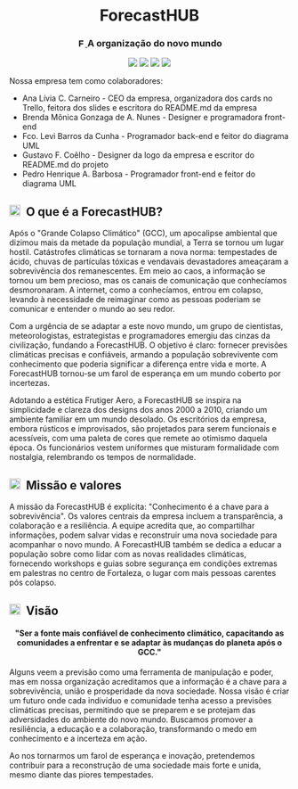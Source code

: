 <h1 align="center"> ForecastHUB </h1>

<h3 align="center">
  </a>
    <a href="https://surrealdb.com#gh-light-mode-only" target="_blank">
        <img src="./img/black/text.svg" height="15" alt="ForecastHUB">
    </a>
    A organização do novo mundo
</h3>

<p align="center">
  <a href = "https://www.canva.com/design/DAGQAQF6HsU/0Xd3Qhb76HGry5KSYC3Yjg/edit?utm_content=DAGQAQF6HsU&utm_campaign=designshare&utm_medium=link2&utm_source=sharebutton"><img src="https://img.shields.io/badge/Canva-%2300C4CC.svg?&style=for-the-badge&logo=Canva&logoColor=white" target="_blank"></a>
  <a href = "mailto:forecasthub.projeto.poo@gmail.com"><img src="https://img.shields.io/badge/Gmail-D14836?style=for-the-badge&logo=gmail&logoColor=white" target="_blank"></a>
  <a href = "https://trello.com/b/T4DYETtp"><img src="https://img.shields.io/badge/Trello-%23026AA7.svg?style=for-the-badge&logo=Trello&logoColor=white" target="_blank"></a>
  <a href = "https://github.com/ForecastHubPOO"><img src="https://img.shields.io/badge/github-%23121011.svg?style=for-the-badge&logo=github&logoColor=white" target="_blank"></a>
</p>


Nossa empresa tem como colaboradores:
- Ana Lívia C. Carneiro - CEO da empresa, organizadora dos cards no Trello, feitora dos slides e escritora do README.md da empresa
- Brenda Mônica Gonzaga de A. Nunes - Designer e programadora front-end
- Fco. Levi Barros da Cunha - Programador back-end e feitor do diagrama UML
- Gustavo F. Coêlho - Designer da logo da empresa e escritor do README.md do projeto
- Pedro Henrique A. Barbosa - Programador front-end e feitor do diagrama UML

<h2><img height="20" src="./img/whatissurreal.svg">&nbsp;&nbsp;O que é a ForecastHUB?</h2>

Após o "Grande Colapso Climático" (GCC), um apocalipse ambiental que dizimou mais da metade da população mundial, a Terra se tornou um lugar hostil. Catástrofes climáticas se tornaram a nova norma: tempestades de ácido, chuvas de partículas tóxicas e vendavais devastadores ameaçaram a sobrevivência dos remanescentes. Em meio ao caos, a informação se tornou um bem precioso, mas os canais de comunicação que conhecíamos desmoronaram. A internet, como a conhecíamos, entrou em colapso, levando à necessidade de reimaginar como as pessoas poderiam se comunicar e entender o mundo ao seu redor. 

Com a urgência de se adaptar a este novo mundo, um grupo de cientistas, meteorologistas, estrategistas e programadores emergiu das cinzas da civilização, fundando a ForecastHUB. O objetivo é claro: fornecer previsões climáticas precisas e confiáveis, armando a população sobrevivente com conhecimento que poderia significar a diferença entre vida e morte. A ForecastHUB tornou-se um farol de esperança em um mundo coberto por incertezas.

Adotando a estética Frutiger Aero, a ForecastHUB se inspira na simplicidade e clareza dos designs dos anos 2000 a 2010, criando um ambiente familiar em um mundo desolado. Os escritórios da empresa, embora rústicos e improvisados, são projetados para serem funcionais e acessíveis, com uma paleta de cores que remete ao otimismo daquela época. Os funcionários vestem uniformes que misturam formalidade com nostalgia, relembrando os tempos de normalidade.

<h2><img height="20" src="./img/whatissurreal.svg">&nbsp;&nbsp;Missão e valores</h2>

A missão da ForecastHUB é explícita: "Conhecimento é a chave para a sobrevivência". Os valores centrais da empresa incluem a transparência, a colaboração e a resiliência. A equipe acredita que, ao compartilhar informações, podem salvar vidas e reconstruir uma nova sociedade para acompanhar o novo mundo. 
A ForecastHUB também se dedica a educar a população sobre como lidar com as novas realidades climáticas, fornecendo workshops e guias sobre segurança em condições extremas em palestras no centro de Fortaleza, o lugar com mais pessoas carentes pós colapso.

<h2><img height="20" src="./img/whatissurreal.svg">&nbsp;&nbsp;Visão</h2>

<h4 align="center">"Ser a fonte mais confiável de conhecimento climático, capacitando as comunidades a enfrentar e se adaptar às mudanças do planeta após o GCC."</h4>

Alguns veem a previsão como uma ferramenta de manipulação e poder, mas em nossa organização acreditamos que a informação é a chave para a sobrevivência, união e prosperidade da nova sociedade. Nossa visão é criar um futuro onde cada indivíduo e comunidade tenha acesso a previsões climáticas precisas, permitindo que se preparem e se protejam das adversidades do ambiente do novo mundo. Buscamos promover a resiliência, a educação e a colaboração, transformando o medo em conhecimento e a incerteza em ação.

Ao nos tornarmos um farol de esperança e inovação, pretendemos contribuir para a reconstrução de uma sociedade mais forte e unida, mesmo diante das piores tempestades.
